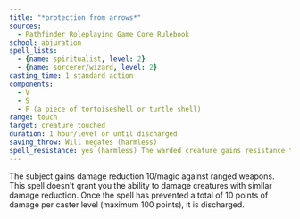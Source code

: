 ```yaml
---
title: "*protection from arrows*"
sources:
  - Pathfinder Roleplaying Game Core Rulebook
school: abjuration
spell_lists:
  - {name: spiritualist, level: 2}
  - {name: sorcerer/wizard, level: 2}
casting_time: 1 standard action
components:
  - V
  - S
  - F (a piece of tortoiseshell or turtle shell)
range: touch
target: creature touched
duration: 1 hour/level or until discharged
saving_throw: Will negates (harmless)
spell_resistance: yes (harmless) The warded creature gains resistance to ranged weapons.
---
```


The subject gains damage reduction 10/magic against ranged weapons. This spell doesn't grant you the ability to damage creatures with similar damage reduction. Once the spell has prevented a total of 10 points of damage per caster level (maximum 100 points), it is discharged.

